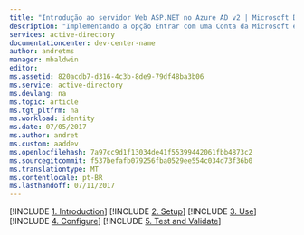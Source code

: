 ```yaml
---
title: "Introdução ao servidor Web ASP.NET no Azure AD v2 | Microsoft Docs"
description: "Implementando a opção Entrar com uma Conta da Microsoft em uma solução ASP.NET com um aplicativo tradicional baseado em navegador da Web usando o padrão OpenID Connect"
services: active-directory
documentationcenter: dev-center-name
author: andretms
manager: mbaldwin
editor: 
ms.assetid: 820acdb7-d316-4c3b-8de9-79df48ba3b06
ms.service: active-directory
ms.devlang: na
ms.topic: article
ms.tgt_pltfrm: na
ms.workload: identity
ms.date: 07/05/2017
ms.author: andret
ms.custom: aaddev
ms.openlocfilehash: 7a97cc9d1f13034de41f55399442061fbb4873c2
ms.sourcegitcommit: f537befafb079256fba0529ee554c034d73f36b0
ms.translationtype: MT
ms.contentlocale: pt-BR
ms.lasthandoff: 07/11/2017
---
```

[!INCLUDE [1. Introduction](active-directory-serversidewebapp-aspnetwebappowin-introduction.md)]
[!INCLUDE [2. Setup](active-directory-serversidewebapp-aspnetwebappowin-setup.md)]
[!INCLUDE [3. Use](active-directory-serversidewebapp-aspnetwebappowin-use.md)]
[!INCLUDE [4. Configure](active-directory-serversidewebapp-aspnetwebappowin-configure.md)]
[!INCLUDE  [5. Test and Validate](active-directory-serversidewebapp-aspnetwebappowin-test.md)]
